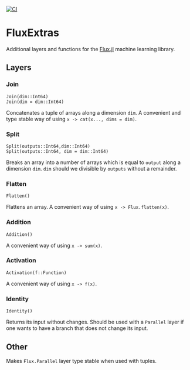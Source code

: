 [![CI](https://github.com/OML-NPA/FluxExtra.jl/actions/workflows/CI-main.yml/badge.svg)](https://github.com/OML-NPA/FluxExtra.jl/actions/workflows/CI-main.yml)

# FluxExtras

Additional layers and functions for the [Flux.jl](https://github.com/FluxML/Flux.jl) machine learning library.

## Layers

### Join
```
Join(dim::Int64)
Join(dim = dim::Int64)
```
Concatenates a tuple of arrays along a dimension `dim`. A convenient and type stable way of using `x -> cat(x..., dims = dim)`.

### Split
```
Split(outputs::Int64,dim::Int64)
Split(outputs::Int64, dim = dim::Int64)
```
Breaks an array into a number of arrays which is equal to `output` along a dimension `dim`. `dim` should we divisible by `outputs` without a remainder.

### Flatten
```
Flatten()
```
Flattens an array. A convenient way of using `x -> Flux.flatten(x)`.

### Addition
```
Addition()
```
A convenient way of using `x -> sum(x)`.

### Activation
```
Activation(f::Function)
```
A convenient way of using `x -> f(x)`.

### Identity
```
Identity()
```
Returns its input without changes. Should be used with a `Parallel` layer if one wants to have a branch that does not change its input.

## Other

Makes `Flux.Parallel` layer type stable when used with tuples.
